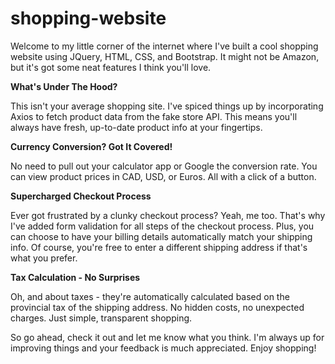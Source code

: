 # shopping-website
 Welcome to my little corner of the internet where I've built a cool shopping website using JQuery, HTML, CSS, and Bootstrap. It might not be Amazon, but it's got some neat features I think you'll love.

**What's Under The Hood?**

This isn't your average shopping site. I've spiced things up by incorporating Axios to fetch product data from the fake store API. This means you'll always have fresh, up-to-date product info at your fingertips.

**Currency Conversion? Got It Covered!**

No need to pull out your calculator app or Google the conversion rate. You can view product prices in CAD, USD, or Euros. All with a click of a button.

**Supercharged Checkout Process**

Ever got frustrated by a clunky checkout process? Yeah, me too. That's why I've added form validation for all steps of the checkout process. Plus, you can choose to have your billing details automatically match your shipping info. Of course, you're free to enter a different shipping address if that's what you prefer.

**Tax Calculation - No Surprises**

Oh, and about taxes - they're automatically calculated based on the provincial tax of the shipping address. No hidden costs, no unexpected charges. Just simple, transparent shopping.

So go ahead, check it out and let me know what you think. I'm always up for improving things and your feedback is much appreciated. Enjoy shopping!

